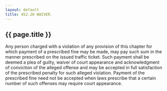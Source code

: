 ```yaml
---
layout: default 
title: 452.20 WAIVER.
---
```


{{ page.title }}
----------------

Any person charged with a violation of any provision of this chapter for
which payment of a prescribed fine may be made, may pay such sum in the
manner prescribed on the issued traffic ticket. Such payment shall be
deemed a plea of guilty, waiver of court appearance and acknowledgment
of conviction of the alleged offense and may be accepted in full
satisfaction of the prescribed penalty for such alleged violation.
Payment of the prescribed fine need not be accepted when laws prescribe
that a certain number of such offenses may require court appearance.
